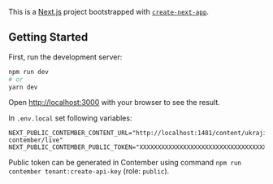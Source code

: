 This is a [Next.js](https://nextjs.org/) project bootstrapped with [`create-next-app`](https://github.com/vercel/next.js/tree/canary/packages/create-next-app).

## Getting Started

First, run the development server:

```bash
npm run dev
# or
yarn dev
```

Open [http://localhost:3000](http://localhost:3000) with your browser to see the result.

In `.env.local` set following variables:

```
NEXT_PUBLIC_CONTEMBER_CONTENT_URL="http://localhost:1481/content/ukrajina-contember/live"
NEXT_PUBLIC_CONTEMBER_PUBLIC_TOKEN="XXXXXXXXXXXXXXXXXXXXXXXXXXXXXXXXXXXXXXXX"
```

Public token can be generated in Contember using command `npm run contember tenant:create-api-key` (role: `public`).
